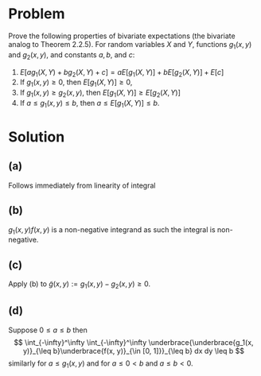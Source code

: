 # Problem
Prove the following properties of bivariate expectations (the bivariate analog to Theorem 2.2.5). For random variables $X$ and $Y$, functions $g_1(x, y)$ and $g_2(x, y)$, and constants $a, b,$ and $c$:
1. $E[ag_1(X, Y) + bg_2(X, Y) + c] = aE[g_1(X, Y)] + bE[g_2(X, Y)] + E[c]$
2. If $g_1(x, y) \geq 0$, then $E[g_1(X, Y)] \geq 0$,
3. If $g_1(x, y) \geq g_2(x, y)$, then $E[g_1(X, Y)] \geq E[g_2(X, Y)]$
4. If $a \leq g_1(x, y) \leq b$, then $a \leq E[g_1(X, Y)] \leq b$.

# Solution
## (a)
Follows immediately from linearity of integral

## (b)
$g_1(x, y)f(x, y)$ is a non-negative integrand as such the integral is non-negative.

## (c)
Apply (b) to $\tilde{g}(x, y) := g_1(x, y) - g_2(x, y) \geq 0$.

## (d)
Suppose $0 \leq a \leq b$ then
$$
\int_{-\infty}^\infty \int_{-\infty}^\infty \underbrace{\underbrace{g_1(x, y)}_{\leq b}\underbrace{f(x, y)}_{\in [0, 1]}}_{\leq b} dx dy \leq b
$$
similarly for $a \leq g_1(x, y)$ and for $a \leq 0 < b$ and $a \leq b < 0$.